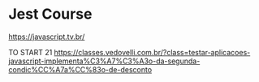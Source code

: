 # Jest Course

https://javascript.tv.br/

TO START 21 https://classes.vedovelli.com.br/?class=testar-aplicacoes-javascript-implementa%C3%A7%C3%A3o-da-segunda-condic%CC%A7a%CC%83o-de-desconto
